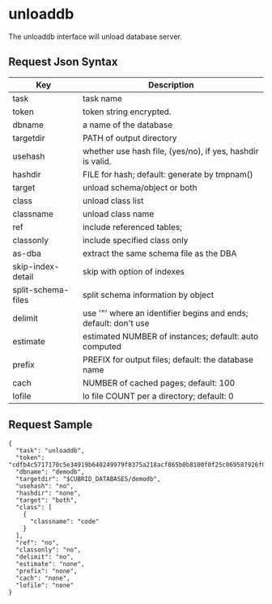 # unloaddb

The unloaddb interface will unload database server.

## Request Json Syntax

| **Key** | **Description** |
| --- | --- |
| task | task name |
| token | token string encrypted. |
| dbname | a name of the database |
| targetdir | PATH of output directory |
| usehash | whether use hash file, (yes/no), if yes, hashdir is valid. |
| hashdir | FILE for hash; default: generate by tmpnam() |
| target | unload schema/object or both |
| class | unload class list |
| classname | unload class name |
| ref | include referenced tables; |
| classonly | include specified class only |
| as-dba | extract the same schema file as the DBA |
| skip-index-detail | skip with option of indexes |
| split-schema-files | split schema information by object |
| delimit | use '"' where an identifier begins and ends; default: don't use |
| estimate | estimated NUMBER of instances; default: auto computed |
| prefix | PREFIX for output files; default: the database name |
| cach | NUMBER of cached pages; default: 100 |
| lofile | lo file COUNT per a directory; default: 0 |

## Request Sample

```
{
  "task": "unloaddb",
  "token": "cdfb4c5717170c5e34919b640249979f8375a218acf865b0b8100f0f25c069587926f07dd201b6aa",
  "dbname": "demodb",
  "targetdir": "$CUBRID_DATABASES/demodb",
  "usehash": "no",
  "hashdir": "none",
  "target": "both",
  "class": [
    {
      "classname": "code"
    }
  ],
  "ref": "no",
  "classonly": "no",
  "delimit": "no",
  "estimate": "none",
  "prefix": "none",
  "cach": "none",
  "lofile": "none"
}
```
